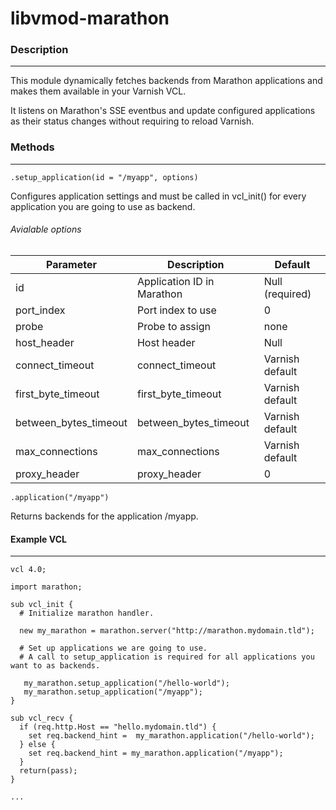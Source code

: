 # libvmod-marathon

### Description
---
This module dynamically fetches backends from Marathon applications and makes them available in your Varnish VCL.

It listens on Marathon's SSE eventbus and update configured applications as their status changes without requiring to reload Varnish.

### Methods
---
``` .setup_application(id = "/myapp", options) ```

Configures application settings and must be called in vcl_init() for every application you are going to use as backend.


###### Avialable options

| Parameter             | Description                 | Default                |
|-----------------------|-----------------------------|------------------------|
| id                    | Application ID in Marathon  | Null (required)        |
| port_index            | Port index to use           | 0                      |
| probe                 | Probe to assign             | none                   |
| host_header           | Host header                 | Null                   |
| connect_timeout       | connect_timeout             | Varnish default        |
| first_byte_timeout    | first_byte_timeout          | Varnish default        |
| between_bytes_timeout | between_bytes_timeout       | Varnish default        |
| max_connections       | max_connections             | Varnish default        |
| proxy_header          | proxy_header                | 0                      |

``` .application("/myapp") ```

Returns backends for the application /myapp.

#### Example VCL
---
```
vcl 4.0;

import marathon;

sub vcl_init {
  # Initialize marathon handler.

  new my_marathon = marathon.server("http://marathon.mydomain.tld");

  # Set up applications we are going to use.
  # A call to setup_application is required for all applications you want to as backends.

   my_marathon.setup_application("/hello-world");
   my_marathon.setup_application("/myapp");
}

sub vcl_recv {
  if (req.http.Host == "hello.mydomain.tld") {
    set req.backend_hint =  my_marathon.application("/hello-world");
  } else {
    set req.backend_hint = my_marathon.application("/myapp");
  }
  return(pass);
}

...
```